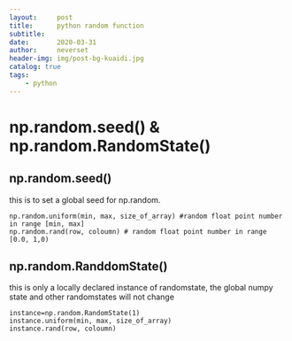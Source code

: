 ```yaml
---
layout:     post
title:      python random function
subtitle:   
date:       2020-03-31
author:     neverset
header-img: img/post-bg-kuaidi.jpg
catalog: true
tags:
    - python
---
```

# np.random.seed() & np.random.RandomState()

## np.random.seed()
this is to set a global seed for np.random.

    np.random.uniform(min, max, size_of_array) #random float point number in range [min, max]
    np.random.rand(row, coloumn) # random float point number in range [0.0, 1,0)

## np.random.RanddomState()
this is only a locally declared instance of randomstate, the global numpy state and other randomstates will not change

    instance=np.random.RandomState(1)
    instance.uniform(min, max, size_of_array)
    instance.rand(row, coloumn)
    